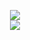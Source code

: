 <p align="center">
<a href="https://github.com/NinjaLabs-Dev">
  <img src="https://github-readme-stats.vercel.app/api?username=NinjaLabs-Dev&count_private=true&hide_border=true&show_icons=true&include_all_commits=true&bg_color=1b1b1b&title_color=ffffff&text_color=FFFFFF&icon_color=FFFFFF">
</a>
  <br>
<a href="https://wakatime.com/@NinjaLabs">
  <img src="https://github-readme-stats.vercel.app/api/wakatime?username=NinjaLabs&show_icons=true&hide_border=true&bg_color=1b1b1b&title_color=ffffff&text_color=FFFFFF&icon_color=FFFFFF">
</a>  
